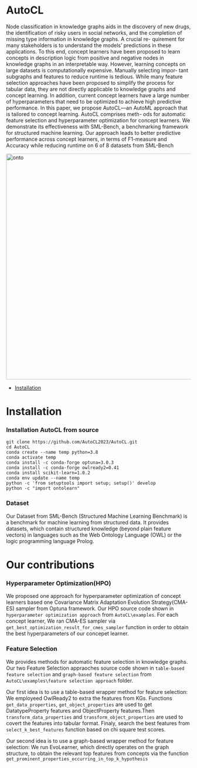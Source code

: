 # AutoCL

Node classification in knowledge graphs aids in the discovery
of new drugs, the identification of risky users in social networks, and the
completion of missing type information in knowledge graphs. A crucial re-
quirement for many stakeholders is to understand the models’ predictions
in these applications. To this end, concept learners have been proposed
to learn concepts in description logic from positive and negative nodes in
knowledge graphs in an interpretable way. However, learning concepts on
large datasets is computationally expensive. Manually selecting impor-
tant subgraphs and features to reduce runtime is tedious. While many
feature selection approaches have been proposed to simplify the process
for tabular data, they are not directly applicable to knowledge graphs
and concept learning. In addition, current concept learners have a large
number of hyperparameters that need to be optimized to achieve high
predictive performance. In this paper, we propose AutoCL—an AutoML
approach that is tailored to concept learning. AutoCL comprises meth-
ods for automatic feature selection and hyperparameter optimization for
concept learners. We demonstrate its effectiveness with SML-Bench, a
benchmarking framework for structured machine learning. Our approach
leads to better predictive performance across concept learners, in terms
of F1-measure and Accuracy while reducing runtime on 6 of 8 datasets
from SML-Bench


<img width="614" alt="onto" src="https://user-images.githubusercontent.com/123487952/215816088-242fbf1e-3cb8-4956-b65b-8bfa1c34868f.png">


- [Installation](#installation)

# Installation

### Installation AutoCL from source

```shell
git clone https://github.com/AutoCL2023/AutoCL.git
cd AutoCL
conda create --name temp python=3.8
conda activate temp
conda install -c conda-forge optuna=3.0.3
conda install -c conda-forge owlready2=0.41
conda install scikit-learn=1.0.2
conda env update --name temp
python -c 'from setuptools import setup; setup()' develop
python -c "import ontolearn"
```
### Dataset
Our Dataset from SML-Bench (Structured Machine Learning Benchmark) is a benchmark for machine learning from structured data. It provides datasets, which contain structured knowledge (beyond plain feature vectors) in languages such as the Web Ontology Language (OWL) or the logic programming language Prolog. 

# Our contributions

### Hyperparameter Optimization(HPO)
We proposed one approach for hyperparameter optimization of concept learners based one Covariance Matrix Adaptation Evolution Strategy(CMA-ES) sampler from Optuna framework.
Our HPO source code shown in ``` hyperparameter optimization approach ``` from ``` AutoCL\examples ```.
For each concept learner, We ran CMA-ES sampler via ``` get_best_optimization_result_for_cmes_sampler ``` function in order to obtain the best hyperparameters of our concepet learner.


### Feature Selection
We provides methods for automatic feature selection in knowledge graphs.
Our two Feature Selection appraoches source code shown in ``` table-based feature selection ``` and  ``` graph-based feature selection ```  from ``` AutoCL\examples\feature selection approach ``` folder.

Our first idea is to use a table-based wrapper method for feature selection: We employeed OwlReady2 to extra the features from KGs. Functions ```get_data_properties```, ```get_object_properties``` are used to get DatatypeProperty features and ObjectProperty features.Then ```transform_data_properties``` and ```transform_object_properties``` are used to covert the features into tabular format.
Finaly, search the best features from ```select_k_best_features``` function based on chi square test scores.

Our second idea is to use a graph-based wrapper method for feature selection: We run EvoLearner, which directly operates on the graph structure, to obtain the relevant top features from concepts via the function ``` get_prominent_properties_occurring_in_top_k_hypothesis ```






